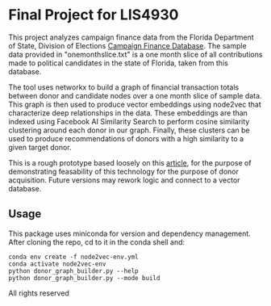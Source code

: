 # Final Project for LIS4930
This project analyzes campaign finance data from the Florida Department of State, Division of Elections [Campaign Finance Database](https://dos.elections.myflorida.com/campaign-finance/contributions/). The sample data provided in "onemonthslice.txt" is a one month slice of all contributions made to political candidates in the state of Florida, taken from this database.

The tool uses networkx to build a graph of financial transaction totals between donor and candidate nodes over a one month slice of sample data. This graph is then used to produce vector embeddings using node2vec that characterize deep relationships in the data. These embeddings are than indexed using Facebook AI Similarity Search to perform cosine similarity clustering around each donor in our graph. Finally, these clusters can be used to produce recommendations of donors with a high similarity to a given target donor.

This is a rough prototype based loosely on this [article](https://medium.com/p/cd6d0fc22eb4), for the purpose of demonstrating feasability of this technology for the purpose of donor acquisition. Future versions may rework logic and connect to a vector database.

## Usage
This package uses miniconda for version and dependency management. After cloning the repo, cd to it in the conda shell and:
```
conda env create -f node2vec-env.yml
conda activate node2vec-env
python donor_graph_builder.py --help
python donor_graph_builder.py --mode build
```
All rights reserved